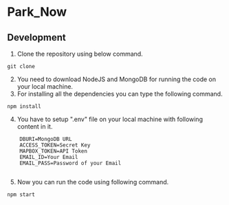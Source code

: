# Park_Now

## Development

1) Clone the repository using below command.
```
git clone
```
2) You need to download NodeJS and MongoDB for running the code on your local machine.
3) For installing all the dependencies you can type the following command.
```
npm install
```
4) You have to setup ".env" file on your local machine with following content in it.
```
    DBURI=MongoDB URL
    ACCESS_TOKEN=Secret Key
    MAPBOX_TOKEN=API Token
    EMAIL_ID=Your Email
    EMAIL_PASS=Password of your Email
    
```
5) Now you can run the code using following command.
```
npm start
```